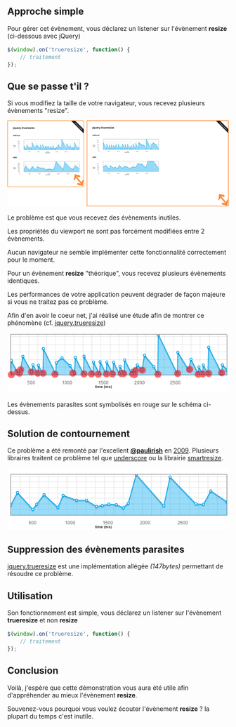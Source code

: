 Approche simple
---------------
Pour gérer cet évènement, vous déclarez un listener sur l'évènement __resize__ (ci-dessous avec jQuery)
```javascript
$(window).on('trueresize', function() {
    // traitement
});
```

Que se passe t'il ?
-------------------
Si vous modifiez la taille de votre navigateur, vous recevez plusieurs évènements "resize".

![Redimensionnement du navigateur](../md/img/01.png)

Le problème est que vous recevez des évènements inutiles.

Les propriétés du viewport ne sont pas forcément modifiées entre 2 évènements.

Aucun navigateur ne semble implémenter cette fonctionnalité correctement pour le moment.

Pour un évènement __resize__ "théorique", vous recevez plusieurs évènements identiques.

Les performances de votre application peuvent dégrader de façon majeure si vous ne traitez pas ce problème.

Afin d'en avoir le coeur net, j'ai réalisé une étude afin de montrer ce phénomène (cf. [jquery.trueresize](https://github.com/jfroffice/jquery.trueresize))

![Redimensionnement du navigateur](../md/img/02.png)

Les évènements parasites sont symbolisés en rouge sur le schéma ci-dessus.

Solution de contournement
-------------------------
Ce problème a été remonté par l'excellent [__@paulirish__](https://twitter.com/paul_irish) en [2009](http://paulirish.com/2009/throttled-smartresize-jquery-event-handler/). Plusieurs libraires traitent ce problème tel que [underscore](http://underscorejs.org/#debounce) ou la librairie [smartresize](https://github.com/louisremi/jquery-smartresize/).

![Redimensionnement du navigateur](../md/img/03.png)

Suppression des évènements parasites
------------------------------------
[jquery.trueresize](https://github.com/jfroffice/jquery.trueresize) est une implémentation allégée _(147bytes)_ permettant de résoudre ce problème.

Utilisation
-----------
Son fonctionnement est simple, vous déclarez un listener sur l'évènement __trueresize__ et non __resize__
```javascript
$(window).on('trueresize', function() {
    // traitement
});
```

Conclusion
----------
Voilà, j'espère que cette démonstration vous aura été utile afin d'appréhender au mieux l'évènement __resize__.

Souvenez-vous pourquoi vous voulez écouter l'évènement __resize__ ? la plupart du temps c'est inutile.

